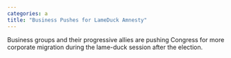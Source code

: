 ```yaml
---
categories: a
title: "Business Pushes for LameDuck Amnesty"
---
```

Business groups and their progressive allies are pushing Congress for more corporate migration during the lame-duck session after the election.